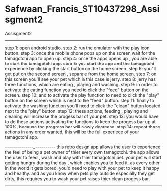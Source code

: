 # Safwaan_Francis_ST10437298_Assisgment2
Assisgment2

---------------------------
step 1: open android studio.
step 2: run the emulator with the play icon button.
step 3: once the mobile phone pops up on the screen wait for the tamagotchi app to open up.
step 4: once the apps opens up , you are able to start the tamagotchi app.
step 5: you start the app and the tamagotchi experience by clicking the start button on the home screen.
step 6: you"ll get put on the second screen , separate from the home screen.
step 7: on this screen you'll see your pet which in this case is jerry.
step 8: jerry has three functions, which are eating , playing and washing.
step 9: in order to activate the eating function you need to click the "feed" button on the screen.
step 10: and to activate the play function to need to click the "play" button on the screen which is nect to the "feed" button.
step 11: finally to activate the washing function you'll need to click the "clean" button located next to the "play" button.
step 12: these actions, feeding , playing and cleaning will increase the progess bar of your pet.
step 13: you would have to do these actions activating the functions to keep the progess bar up at 100%, because the progress bar will slowly decrease.
step 14: repeat those actions in any order wanted, this will be the full experiece of your tamagotchi app.

--------------_----------
this retro design app allows the user to experience the feel of being a pet owner of thier every own tamagotchi.
the app allows the user to feed , wash and play with thier tamagotchi pet.
your pet will start getting hungry during the day , which enables you to feed it.
as every other in the world it gets bored, you'd need to play with your pet to keep it happy and healthy.
and as you know when pets play outside especially they get dirty, this requires you to wash your pet raises thier clean progess bar.

------------------------

